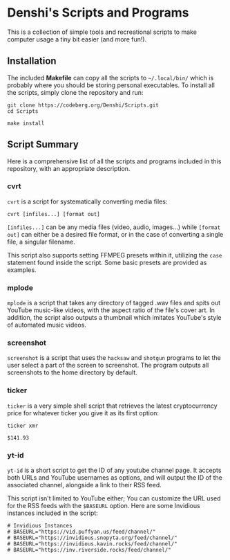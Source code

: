 # Denshi's Scripts and Programs
This is a collection of simple tools and recreational scripts to make computer usage a tiny bit easier (and more fun!).

## Installation
The included **Makefile** can copy all the scripts to `~/.local/bin/` which is probably where you should be storing personal executables. To install all the scripts, simply clone the repository and run:
```
git clone https://codeberg.org/Denshi/Scripts.git
cd Scripts

make install
```

## Script Summary
Here is a comprehensive list of all the scripts and programs included in this repository, with an appropriate description.

### cvrt
`cvrt` is a script for systematically converting media files:
```
cvrt [infiles...] [format out]
```
`[infiles...]` can be any media files (video, audio, images...) while `[format out]` can either be a desired file format, or in the case of converting a single file, a singular filename.

This script also supports setting FFMPEG presets within it, utilizing the `case` statement found inside the script. Some basic presets are provided as examples.

### mplode
`mplode` is a script that takes any directory of tagged .wav files and spits out YouTube music-like videos, with the aspect ratio of the file's cover art. In addition, the script also outputs a thumbnail which imitates YouTube's style of automated music videos.

### screenshot
`screenshot` is a script that uses the `hacksaw` and `shotgun` programs to let the user select a part of the screen to screenshot. The program outputs all screenshots to the home directory by default.

### ticker
`ticker` is a very simple shell script that retrieves the latest cryptocurrency price for whatever ticker you give it as its first option:
```
ticker xmr

$141.93
```

### yt-id
`yt-id` is a short script to get the ID of any youtube channel page. It accepts both URLs and YouTube usernames as options, and will output the ID of the associated channel, alongside a link to their RSS feed.

This script isn't limited to YouTube either; You can customize the URL used for the RSS feeds with the `$BASEURL` option. Here are some Invidious instances included in the script:
```
# Invidious Instances
# BASEURL="https://vid.puffyan.us/feed/channel/"
# BASEURL="https://invidious.snopyta.org/feed/channel/"
# BASEURL="https://invidious.kavin.rocks/feed/channel/"
# BASEURL="https://inv.riverside.rocks/feed/channel/"
```
